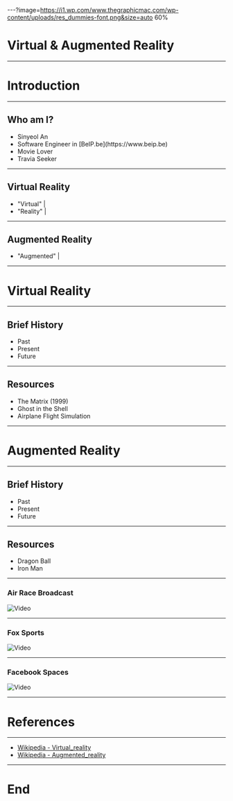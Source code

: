 ---?image=https://i1.wp.com/www.thegraphicmac.com/wp-content/uploads/res_dummies-font.png&size=auto 60%

# Virtual & Augmented Reality

---

# Introduction

---

## Who am I?

<ul>
  <li class="fragment">Sinyeol An</li>
  <li class="fragment">Software Engineer in [BeIP.be](https://www.beip.be)</li>
  <li class="fragment">Movie Lover</li>
  <li class="fragment">Travia Seeker</li>
</ul>

---

## Virtual Reality

- "Virtual" |
- "Reality" |

---

## Augmented Reality

- "Augmented" |

---

# Virtual Reality

---

## Brief History

- Past
- Present
- Future

---

## Resources

- The Matrix (1999)
- Ghost in the Shell
- Airplane Flight Simulation

---

# Augmented Reality

---

## Brief History

- Past
- Present
- Future

---

## Resources

- Dragon Ball
- Iron Man

---

### Air Race Broadcast

![Video](https://www.youtube.com/embed/s-tBmLg4D84)

---

### Fox Sports

![Video](https://www.youtube.com/embed/2sehW6yr2ZE)

---

### Facebook Spaces

![Video](https://www.youtube.com/embed/PVf3m7e7OKU)

---

# References

---

- [Wikipedia - Virtual_reality](https://en.wikipedia.org/wiki/Virtual_reality)
- [Wikipedia - Augmented_reality](https://en.wikipedia.org/wiki/Augmented_reality)

---

# End
